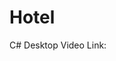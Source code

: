 # Hotel
C# Desktop
Video Link: <a ref="https://drive.google.com/drive/folders/1ruPS70QmbkVo47twfEF-Btm_6iBY_eJi?usp=sharing">
